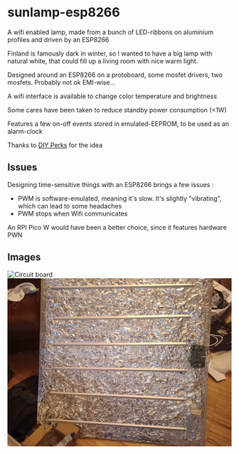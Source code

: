 # sunlamp-esp8266

A wifi enabled lamp, made from a bunch of LED-ribbons on aluminium profiles and driven by an ESP8266

Finland is famously dark in winter, so I wanted to have a big lamp with natural white, that could fill up a living room with nice warm light.

Designed around an ESP8266 on a protoboard, some mosfet drivers, two mosfets. Probably not ok EMI-wise...

A wifi interface is available to change color temperature and brightness

Some cares have been taken to reduce standby power consumption (<1W)

Features a few on-off events stored in emulated-EEPROM, to be used as an alarm-clock

Thanks to [DIY Perks](https://youtu.be/V5uycGosYq4?t=491) for the idea

## Issues

Designing time-sensitive things with an ESP8266 brings a few issues :

- PWM is software-emulated, meaning it's slow. It's slightly "vibrating", which can lead to some headaches
- PWM stops when Wifi communicates

An RPI Pico W would have been a better choice, since it features hardware PWN

## Images

![Circuit board](./images%20for%20README/lamp_4.jpg 'Circuit board')
![Main view](./images%20for%20README/lamp_2.jpg 'Main view')
